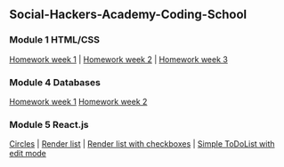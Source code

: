 ## Social-Hackers-Academy-Coding-School

### Module 1 HTML/CSS
[Homework week 1](https://zion86.github.io/Social-Hackers-Academy-Coding-School/Module-1-HTML-CSS/week_1/index.html) |
[Homework week 2](https://zion86.github.io/Social-Hackers-Academy-Coding-School/Module-1-HTML-CSS/week_2/index.html) |
[Homework week 3](https://zion86.github.io/Social-Hackers-Academy-Coding-School/Module-1-HTML-CSS/week_3_my_remake/index.html)

### Module 4 Databases
[Homework week 1](https://github.com/zion86/Social-Hackers-Academy-Coding-School/blob/master/Module-4-Databases/week1/world-queries.txt)
[Homework week 2](https://github.com/zion86/Social-Hackers-Academy-Coding-School/tree/master/Module-4-Databases/week2/test)

### Module 5 React.js
[Circles](https://zion86.github.io/Social-Hackers-Academy-Coding-School/Module-5-React.js/circles/index.html) |
[Render list](https://zion86.github.io/Social-Hackers-Academy-Coding-School/Module-5-React.js/todo_list/index.html) |
[Render list with checkboxes](https://zion86.github.io/Social-Hackers-Academy-Coding-School/Module-5-React.js/week2/index.html) |
[Simple ToDoList with edit mode](https://zion86.github.io/Social-Hackers-Academy-Coding-School/Module-5-React.js/week3/index.html)
